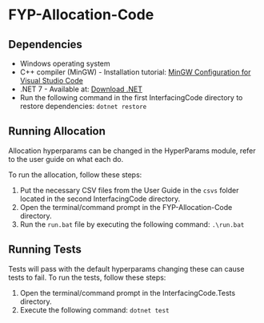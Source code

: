 # FYP-Allocation-Code

## Dependencies

- Windows operating system
- C++ compiler (MinGW) - Installation tutorial: [MinGW Configuration for Visual Studio Code](https://code.visualstudio.com/docs/cpp/config-mingw)
- .NET 7 - Available at: [Download .NET](https://dotnet.microsoft.com/en-us/download/dotnet/7.0)
- Run the following command in the first InterfacingCode directory to restore dependencies: ```dotnet restore```

## Running Allocation

Allocation hyperparams can be changed in the HyperParams module, refer to the user guide on what each do.

To run the allocation, follow these steps:

1. Put the necessary CSV files from the User Guide in the `csvs` folder located in the second InterfacingCode directory.
2. Open the terminal/command prompt in the FYP-Allocation-Code directory.
3. Run the `run.bat` file by executing the following command: ```.\run.bat```

## Running Tests
Tests will pass with the default hyperparams changing these can cause tests to fail.
To run the tests, follow these steps:

1. Open the terminal/command prompt in the InterfacingCode.Tests directory.
2. Execute the following command: ```dotnet test```